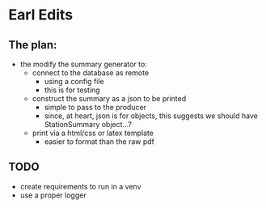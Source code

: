 # Earl Edits

## The plan:
- the modify the summary generator to:
    - connect to the database as remote
        - using a config file
        - this is for testing
    - construct the summary as a json to be printed
        - simple to pass to the producer
        - since, at heart, json is for objects, this suggests we should have
        StationSummary object...?
    - print via a html/css or latex template
        - easier to format than the raw pdf

## TODO
- create requirements to run in a venv
- use a proper logger
